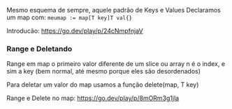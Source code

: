 Mesmo esquema de sempre, aquele padrão de Keys e Values
Declaramos um map com: `meumap := map[T key]T val{}`

Introducão: https://go.dev/play/p/24cNmpfnjaV

### Range e Deletando

Range em map o primeiro valor diferente de um slice ou array n é o index, e sim a key (bem normal, até mesmo porque eles são desordenados)

Para deletar um valor do map usamos a função delete(map, T key)

Range e Delete no map: https://go.dev/play/p/8mORm3g1jla
